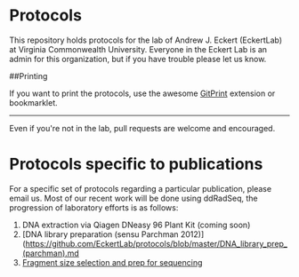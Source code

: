Protocols
=========

This repository holds protocols for the lab of
Andrew J. Eckert (EckertLab) at Virginia Commonwealth
University. Everyone in the Eckert Lab is an admin for this organization, but if you have trouble
please let us know.

##Printing

If you want to print the protocols, use the awesome [GitPrint](https://gitprint.com) extension or bookmarklet.

---

Even if you're not in the lab, pull requests are welcome and encouraged.

Protocols specific to publications
=========

For a specific set of protocols regarding a particular publication, please email us. Most of our recent work will
be done using ddRadSeq, the progression of laboratory efforts is as follows:

1. DNA extraction via Qiagen DNeasy 96 Plant Kit (coming soon)
1. [DNA library preparation (sensu Parchman 2012)](https://github.com/EckertLab/protocols/blob/master/DNA_library_prep_(parchman).md
1. [Fragment size selection and prep for sequencing](https://github.com/EckertLab/protocols/blob/master/gel_extraction_protocol.md)



